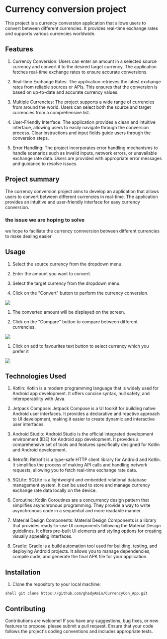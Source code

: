 # Currency conversion project

This project is a currency conversion application that allows users to convert between different currencies. It provides real-time exchange rates and supports various currencies worldwide.

 ## Features

1. Currency Conversion: Users can enter an amount in a selected source currency and convert it to the desired target currency. The application fetches real-time exchange rates to ensure accurate conversions.

1. Real-time Exchange Rates: The application retrieves the latest exchange rates from reliable sources or APIs. This ensures that the conversion is based on up-to-date and accurate currency values.

1. Multiple Currencies: The project supports a wide range of currencies from around the world. Users can select both the source and target currencies from a comprehensive list.

1. User-Friendly Interface: The application provides a clean and intuitive interface, allowing users to easily navigate through the conversion process. Clear instructions and input fields guide users through the conversion steps.

1. Error Handling: The project incorporates error handling mechanisms to handle scenarios such as invalid inputs, network errors, or unavailable exchange rate data. Users are provided with appropriate error messages and guidance to resolve issues.

## Project summary

The currency conversion project aims to develop an application that allows users to convert between different currencies in real-time. The application provides an intuitive and user-friendly interface for easy currency conversion.

### the issue we are hoping to solve

we hope to faciliate the currency connversion between different currencies to make dealing easier 

## Usage

1. Select the source currency from the dropdown menu.
 

1. Enter the amount you want to convert.

1. Select the target currency from the dropdown menu.

1. Click on the "Convert" button to perform the currency conversion.
 <img src ="https://github.com/ghadyAmin/CurrencyCon_App/assets/110892825/674e7d3b-e2f4-40dd-9f37-f10d9371d3ba">

1. The converted amount will be displayed on the screen.

1. Click on the "Compare" button to compare between different currencies.
<img src ="https://github.com/ghadyAmin/CurrencyCon_App/assets/110892825/984795d1-378b-4eee-ba50-10b927b82dbd" >


1. Click on add to favourites text button to select currency which you prefer it
   
<img src ="https://github.com/ghadyAmin/CurrencyCon_App/assets/110892825/41c6a861-c8b3-480d-918c-eefc9aaf3f31">



## Technologies Used

1. Kotlin: Kotlin is a modern programming language that is widely used for Android app development. It offers concise syntax, null safety, and interoperability with Java.

1. Jetpack Compose: Jetpack Compose is a UI toolkit for building native Android user interfaces. It provides a declarative and reactive approach to UI development, making it easier to create dynamic and interactive user interfaces.

1. Android Studio: Android Studio is the official integrated development environment (IDE) for Android app development. It provides a comprehensive set of tools and features specifically designed for Kotlin and Android development.

1. Retrofit: Retrofit is a type-safe HTTP client library for Android and Kotlin. It simplifies the process of making API calls and handling network requests, allowing you to fetch real-time exchange rate data.

1. SQLite: SQLite is a lightweight and embedded relational database management system. It can be used to store and manage currency exchange rate data locally on the device.

1. Coroutine: Kotlin Coroutines are a concurrency design pattern that simplifies asynchronous programming. They provide a way to write asynchronous code in a sequential and more readable manner.

1. Material Design Components: Material Design Components is a library that provides ready-to-use UI components following the Material Design guidelines. It offers pre-built UI elements and styling options for creating visually appealing interfaces.

1. Gradle: Gradle is a build automation tool used for building, testing, and deploying Android projects. It allows you to manage dependencies, compile code, and generate the final APK file for your application.

## Installation

1. Clone the repository to your local machine:
 
`shell
   git clone https://github.com/ghadyAmin/CurrencyCon_App.git
`

## Contributing

Contributions are welcome! If you have any suggestions, bug fixes, or new features to propose, please submit a pull request. Ensure that your code follows the project's coding conventions and includes appropriate tests.



